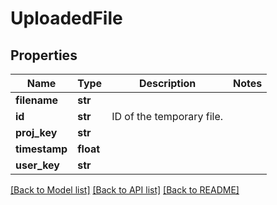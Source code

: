 # UploadedFile

## Properties
Name | Type | Description | Notes
------------ | ------------- | ------------- | -------------
**filename** | **str** |  | 
**id** | **str** | ID of the temporary file. | 
**proj_key** | **str** |  | 
**timestamp** | **float** |  | 
**user_key** | **str** |  | 

[[Back to Model list]](../README.md#documentation-for-models) [[Back to API list]](../README.md#documentation-for-api-endpoints) [[Back to README]](../README.md)


